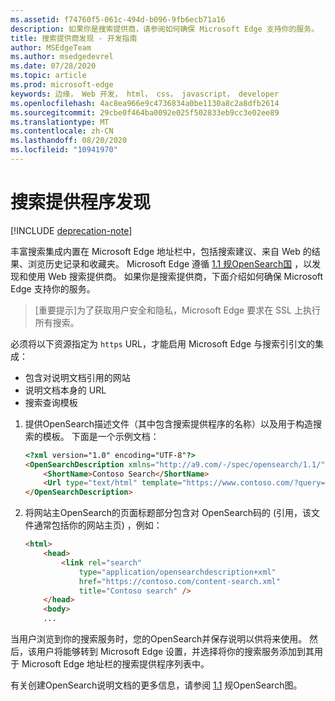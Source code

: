 ```yaml
---
ms.assetid: f74760f5-061c-494d-b096-9fb6ecb71a16
description: 如果你是搜索提供商，请参阅如何确保 Microsoft Edge 支持你的服务。
title: 搜索提供商发现 - 开发指南
author: MSEdgeTeam
ms.author: msedgedevrel
ms.date: 07/28/2020
ms.topic: article
ms.prod: microsoft-edge
keywords: 边缘， Web 开发， html， css， javascript， developer
ms.openlocfilehash: 4ac8ea966e9c4736834a0be1130a8c2a8dfb2614
ms.sourcegitcommit: 29cbe0f464ba0092e025f502833eb9cc3e02ee89
ms.translationtype: MT
ms.contentlocale: zh-CN
ms.lasthandoff: 08/20/2020
ms.locfileid: "10941970"
---
```

# 搜索提供程序发现  

[!INCLUDE [deprecation-note](../../includes/legacy-edge-note.md)]  

丰富搜索集成内置在 Microsoft Edge 地址栏中，包括搜索建议、来自 Web 的结果、浏览历史记录和收藏夹。  Microsoft Edge 遵循 [1.1 规OpenSearch国](https://github.com/dewitt/opensearch/blob/master/opensearch-1-1-draft-6.md) ，以发现和使用 Web 搜索提供商。  如果你是搜索提供商，下面介绍如何确保 Microsoft Edge 支持你的服务。  

> [重要提示]为了获取用户安全和隐私，Microsoft Edge 要求在 SSL 上执行所有搜索。  

必须将以下资源指定为 `https` URL，才能启用 Microsoft Edge 与搜索引引文的集成：  

*   包含对说明文档引用的网站  
*   说明文档本身的 URL  
*   搜索查询模板  

1.  提供OpenSearch描述文件（其中包含搜索提供程序的名称）以及用于构造搜索的模板。  下面是一个示例文档：  
    
    ```html
    <?xml version="1.0" encoding="UTF-8"?> 
    <OpenSearchDescription xmlns="http://a9.com/-/spec/opensearch/1.1/">
        <ShortName>Contoso Search</ShortName>
        <Url type="text/html" template="https://www.contoso.com/?query={searchTerms}"/> 
    </OpenSearchDescription>
    ```  
    
1.  将网站主OpenSearch的页面标题部分包含对 OpenSearch码的 (引用，该文件通常包括你的网站主页) ，例如：  
    
    ```html
    <html>
        <head>
            <link rel="search" 
                type="application/opensearchdescription+xml"  
                href="https://contoso.com/content-search.xml" 
                title="Contoso search" /> 
        </head> 
        <body> 
        ...
    ```  
    
当用户浏览到你的搜索服务时，您的OpenSearch并保存说明以供将来使用。  然后，该用户将能够转到 Microsoft Edge 设置，并选择将你的搜索服务添加到其用于 Microsoft Edge 地址栏的搜索提供程序列表中。  

有关创建OpenSearch说明文档的更多信息，请参阅 [1.1](https://github.com/dewitt/opensearch/blob/master/opensearch-1-1-draft-6.md) 规OpenSearch图。  
